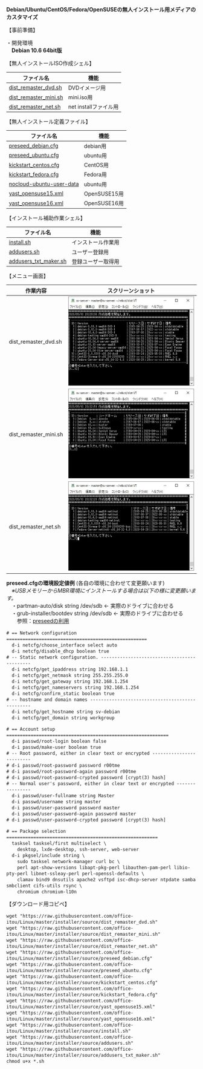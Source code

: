 **Debian/Ubuntu/CentOS/Fedora/OpenSUSEの無人インストール用メディアのカスタマイズ**  
  
【事前準備】  
  
・開発環境  
　**Debian 10.6 64bit版**  
  
【無人インストールISO作成シェル】  
  
| ファイル名              | 機能                  |
| ----------------------- | --------------------- |
| [dist_remaster_dvd.sh](https://github.com/office-itou/Linux/blob/master/installer/source/dist_remaster_dvd.sh)    | DVDイメージ用         |
| [dist_remaster_mini.sh](https://github.com/office-itou/Linux/blob/master/installer/source/dist_remaster_mini.sh)   | mini.iso用            |
| [dist_remaster_net.sh](https://github.com/office-itou/Linux/blob/master/installer/source/dist_remaster_net.sh)    | net installファイル用 |
  
【無人インストール定義ファイル】  
  
| ファイル名              | 機能     |
| ----------------------- | -------- |
| [preseed_debian.cfg](https://github.com/office-itou/Linux/blob/master/installer/source/preseed_debian.cfg)      | debian用 |
| [preseed_ubuntu.cfg](https://github.com/office-itou/Linux/blob/master/installer/source/preseed_ubuntu.cfg)      | ubuntu用 |
| [kickstart_centos.cfg](https://github.com/office-itou/Linux/blob/master/installer/source/kickstart_centos.cfg)    | CentOS用 |
| [kickstart_fedora.cfg](https://github.com/office-itou/Linux/blob/master/installer/source/kickstart_fedora.cfg)    | Fedora用 |
| [nocloud-ubuntu-user-data](https://github.com/office-itou/Linux/blob/master/installer/source/nocloud-ubuntu-user-data) | ubuntu用 |
| [yast_opensuse15.xml](https://github.com/office-itou/Linux/blob/master/installer/source/yast_opensuse15.xml) | OpenSUSE15用 |
| [yast_opensuse16.xml](https://github.com/office-itou/Linux/blob/master/installer/source/yast_opensuse16.xml) | OpenSUSE16用 |

  
【インストール補助作業シェル】  
  
| ファイル名              | 機能                |
| ----------------------- | ------------------- |
| [install.sh](https://github.com/office-itou/Linux/blob/master/installer/source/install.sh)              | インストール作業用  |
| [addusers.sh](https://github.com/office-itou/Linux/blob/master/installer/source/addusers.sh)             | ユーザー登録用      |
| [addusers_txt_maker.sh](https://github.com/office-itou/Linux/blob/master/installer/source/addusers_txt_maker.sh)   | 登録ユーザー取得用  |
  
【メニュー画面】  
  
| 作業内容              | スクリーンショット                                                              |
| --------------------- | ------------------------------------------------------------------------------- |
| dist_remaster_dvd.sh  | ![dist_remaster_dvd.sh](https://github.com/office-itou/Linux/blob/master/installer/picture/dist_remaster_dvd.sh.jpg) |
| dist_remaster_mini.sh | ![dist_remaster_mini.sh](https://github.com/office-itou/Linux/blob/master/installer/picture/dist_remaster_mini.sh.jpg) |
| dist_remaster_net.sh  | ![dist_remaster_net.sh](https://github.com/office-itou/Linux/blob/master/installer/picture/dist_remaster_net.sh.jpg) |
  
**preseed.cfgの環境設定値例** (各自の環境に合わせて変更願います)  
　*※USBメモリーからMBR環境にインストールする場合は以下の様に変更願います。*  
　・partman-auto/disk string /dev/sdb ← 実際のドライブに合わせる  
　・grub-installer/bootdev string /dev/sdb ← 実際のドライブに合わせる  
　　参照：[preseedの利用](https://www.debian.org/releases/stable/amd64/apbs02.ja.html)  
  
```text
# == Network configuration ====================================================
  d-i netcfg/choose_interface select auto
  d-i netcfg/disable_dhcp boolean true
# -- Static network configuration. --------------------------------------------
  d-i netcfg/get_ipaddress string 192.168.1.1
  d-i netcfg/get_netmask string 255.255.255.0
  d-i netcfg/get_gateway string 192.168.1.254
  d-i netcfg/get_nameservers string 192.168.1.254
  d-i netcfg/confirm_static boolean true
# -- hostname and domain names ------------------------------------------------
  d-i netcfg/get_hostname string sv-debian
  d-i netcfg/get_domain string workgroup
```
  
```text
# == Account setup ============================================================
  d-i passwd/root-login boolean false
  d-i passwd/make-user boolean true
# -- Root password, either in clear text or encrypted -------------------------
# d-i passwd/root-password password r00tme
# d-i passwd/root-password-again password r00tme
# d-i passwd/root-password-crypted password [crypt(3) hash]
# -- Normal user's password, either in clear text or encrypted ----------------
  d-i passwd/user-fullname string Master
  d-i passwd/username string master
  d-i passwd/user-password password master
  d-i passwd/user-password-again password master
# d-i passwd/user-password-crypted password [crypt(3) hash]
```
  
```text
# == Package selection ========================================================
  tasksel tasksel/first multiselect \
    desktop, lxde-desktop, ssh-server, web-server
  d-i pkgsel/include string \
    sudo tasksel network-manager curl bc \
    perl apt-show-versions libapt-pkg-perl libauthen-pam-perl libio-pty-perl libnet-ssleay-perl perl-openssl-defaults \
    clamav bind9 dnsutils apache2 vsftpd isc-dhcp-server ntpdate samba smbclient cifs-utils rsync \
    chromium chromium-l10n
```
  
【ダウンロード用コピペ】  
  
```text
wget "https://raw.githubusercontent.com/office-itou/Linux/master/installer/source/dist_remaster_dvd.sh"
wget "https://raw.githubusercontent.com/office-itou/Linux/master/installer/source/dist_remaster_mini.sh"
wget "https://raw.githubusercontent.com/office-itou/Linux/master/installer/source/dist_remaster_net.sh"
wget "https://raw.githubusercontent.com/office-itou/Linux/master/installer/source/preseed_debian.cfg"
wget "https://raw.githubusercontent.com/office-itou/Linux/master/installer/source/preseed_ubuntu.cfg"
wget "https://raw.githubusercontent.com/office-itou/Linux/master/installer/source/kickstart_centos.cfg"
wget "https://raw.githubusercontent.com/office-itou/Linux/master/installer/source/kickstart_fedora.cfg"
wget "https://raw.githubusercontent.com/office-itou/Linux/master/installer/source/yast_opensuse15.xml"
wget "https://raw.githubusercontent.com/office-itou/Linux/master/installer/source/yast_opensuse16.xml"
wget "https://raw.githubusercontent.com/office-itou/Linux/master/installer/source/install.sh"
wget "https://raw.githubusercontent.com/office-itou/Linux/master/installer/source/addusers.sh"
wget "https://raw.githubusercontent.com/office-itou/Linux/master/installer/source/addusers_txt_maker.sh"
chmod u+x *.sh
```
  

